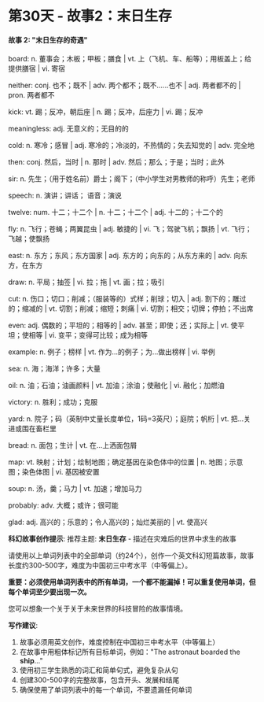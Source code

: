 # 第30天 - 故事2：末日生存

#### 故事 2: "末日生存的奇遇"

board: n. 董事会；木板；甲板；膳食 | vt. 上（飞机、车、船等）；用板盖上；给提供膳宿 | vi. 寄宿

neither: conj. 也不；既不 | adv. 两个都不；既不……也不 | adj. 两者都不的 | pron. 两者都不

kick: vt. 踢；反冲，朝后座 | n. 踢；反冲，后座力 | vi. 踢；反冲

meaningless: adj. 无意义的；无目的的

cold: n. 寒冷；感冒 | adj. 寒冷的；冷淡的，不热情的；失去知觉的 | adv. 完全地

then: conj. 然后，当时 | n. 那时 | adv. 然后；那么；于是；当时；此外

sir: n. 先生；（用于姓名前）爵士；阁下；（中小学生对男教师的称呼）先生；老师

speech: n. 演讲；讲话； 语音；演说

twelve: num. 十二；十二个 | n. 十二；十二个 | adj. 十二的；十二个的

fly: n. 飞行；苍蝇；两翼昆虫 | adj. 敏捷的 | vi. 飞；驾驶飞机；飘扬 | vt. 飞行；飞越；使飘扬

east: n. 东方；东风；东方国家 | adj. 东方的；向东的；从东方来的 | adv. 向东方，在东方

draw: n. 平局；抽签 | vi. 拉；拖 | vt. 画；拉；吸引

cut: n. 伤口；切口；削减；（服装等的）式样；削球；切入 | adj. 割下的；雕过的；缩减的 | vt.  切割；削减；缩短；刺痛 | vi.  切割；相交；切牌；停拍；不出席

even: adj.  偶数的；平坦的；相等的 | adv. 甚至；即使；还；实际上 | vt. 使平坦；使相等 | vi. 变平；变得可比较；成为相等

example: n. 例子；榜样 | vt. 作为…的例子；为…做出榜样 | vi. 举例

sea: n. 海；海洋；许多；大量

oil: n. 油；石油；油画颜料 | vt. 加油；涂油；使融化 | vi. 融化；加燃油

victory: n. 胜利；成功；克服

yard: n. 院子；码（英制中丈量长度单位，1码=3英尺）；庭院；帆桁 | vt. 把…关进或围在畜栏里

bread: n. 面包；生计 | vt. 在…上洒面包屑

map: vt. 映射；计划；绘制地图；确定基因在染色体中的位置 | n. 地图；示意图；染色体图 | vi. 基因被安置

soup: n. 汤，羹；马力 | vt. 加速；增加马力

probably: adv. 大概；或许；很可能

glad: adj. 高兴的；乐意的；令人高兴的；灿烂美丽的 | vt. 使高兴

**科幻故事创作提示**:
推荐主题: **末日生存** - 描述在灾难后的世界中求生的故事

请使用以上单词列表中的全部单词（约24个），创作一个英文科幻短篇故事，故事长度约300-500字，难度为中国初三中考水平（中等偏上）。

**重要：必须使用单词列表中的所有单词，一个都不能漏掉！可以重复使用单词，但每个单词至少要出现一次。**

您可以想象一个关于关于未来世界的科技冒险的故事情境。

**写作建议**: 
1. 故事必须用英文创作，难度控制在中国初三中考水平（中等偏上）
2. 在故事中用粗体标记所有目标单词，例如："The astronaut boarded the **ship**..."
3. 使用初三学生熟悉的词汇和简单句式，避免复杂从句
4. 创建300-500字的完整故事，包含开头、发展和结尾
5. 确保使用了单词列表中的每一个单词，不要遗漏任何单词
